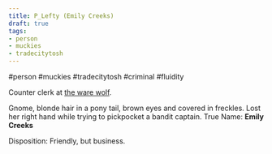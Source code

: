 ```yaml
---
title: P_Lefty (Emily Creeks)
draft: true
tags:
- person
- muckies
- tradecitytosh
---
```


#person #muckies #tradecitytosh #criminal #fluidity

Counter clerk at [the ware wolf](obsidian://open?vault=World%20Wiki&file=Confederation%20of%20Cernia%2FTradecity%20Tosh%2FMuckies%2FL_The%20Ware%20Wolf).

Gnome, blonde hair in a pony tail, brown eyes and covered in freckles. Lost her right hand while trying to pickpocket a bandit captain. True Name: **Emily Creeks**

Disposition: Friendly, but business.
